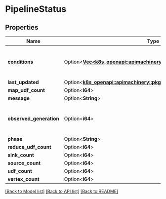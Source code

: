 # PipelineStatus

## Properties

Name | Type | Description | Notes
------------ | ------------- | ------------- | -------------
**conditions** | Option<[**Vec<k8s_openapi::apimachinery::pkg::apis::meta::v1::Condition>**](k8s_openapi::apimachinery::pkg::apis::meta::v1::Condition.md)> | Conditions are the latest available observations of a resource's current state. | [optional]
**last_updated** | Option<[**k8s_openapi::apimachinery::pkg::apis::meta::v1::Time**](k8s_openapi::apimachinery::pkg::apis::meta::v1::Time.md)> |  | [optional]
**map_udf_count** | Option<**i64**> |  | [optional]
**message** | Option<**String**> |  | [optional]
**observed_generation** | Option<**i64**> | ObservedGeneration stores the generation value observed by the controller. | [optional]
**phase** | Option<**String**> |  | [optional]
**reduce_udf_count** | Option<**i64**> |  | [optional]
**sink_count** | Option<**i64**> |  | [optional]
**source_count** | Option<**i64**> |  | [optional]
**udf_count** | Option<**i64**> |  | [optional]
**vertex_count** | Option<**i64**> |  | [optional]

[[Back to Model list]](../README.md#documentation-for-models) [[Back to API list]](../README.md#documentation-for-api-endpoints) [[Back to README]](../README.md)


